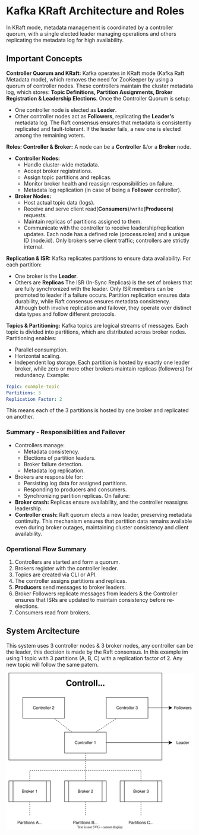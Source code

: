 # Kafka KRaft Architecture and Roles

In KRaft mode, metadata management is coordinated by a controller quorum, with a single elected leader managing operations and others replicating the metadata log for high availability.

## Important Concepts

**Controller Quorum and KRaft:** Kafka operates in KRaft mode (Kafka Raft Metadata mode), which removes the need for ZooKeeper by using a quorum of controller nodes. These controllers maintain the cluster metadata log, which stores: **Topic Definitions, Partition Assignments, Broker Registration & Leadership Elections**.
Once the Controller Quorum is setup:
 - One controller node is elected as **Leader**.
 - Other controller nodes act as **Followers**, replicating the **Leader's** metadata log.
The Raft consensus ensures that metadata is consistently replicated and fault-tolerant. If the leader fails, a new one is elected among the remaining voters.

**Roles: Controller & Broker:** A node can be a **Controller** &/or a **Broker** node.
 - **Controller Nodes:** 
    - Handle cluster-wide metadata.
    - Accept broker registrations.
    - Assign topic partitions and replicas.
    - Monitor broker health and reassign responsibilities on failure.
    - Metadata log replication (in case of being a **Follower** controller).
 - **Broker Nodes:** 
    - Host actual topic data (logs).
    - Receive and serve client read(**Consumers**)/write(**Producers**) requests.
    - Maintain replicas of partitions assigned to them.
    - Communicate with the controller to receive leadership/replication updates.
Each node has a defined role (process.roles) and a unique ID (node.id). Only brokers serve client traffic; controllers are strictly internal.

**Replication & ISR:** Kafka replicates partitions to ensure data availability. For each partition:
 - One broker is the **Leader**.
 - Others are **Replicas**
The ISR (In-Sync Replicas) is the set of brokers that are fully synchronized with the leader. Only ISR members can be promoted to leader if a failure occurs. Partition replication ensures data durability, while Raft consensus ensures metadata consistency. Although both involve replication and failover, they operate over distinct data types and follow different protocols.

**Topics & Partitioning:** Kafka topics are logical streams of messages. Each topic is divided into partitions, which are distributed across broker nodes. Partitioning enables:
 - Parallel consumption.
 - Horizontal scaling.
 - Independent log storage.
Each partition is hosted by exactly one leader broker, while zero or more other brokers maintain replicas (followers) for redundancy. Example:

```yaml
Topic: example-topic
Partitions: 3
Replication Factor: 2
```
This means each of the 3 partitions is hosted by one broker and replicated on another.

### Summary - Responsibilities and Failover
 - Controllers manage:
    - Metadata consistency.
    - Elections of partition leaders.
    - Broker failure detection.
    - Metadata log replication.
 - Brokers are responsible for:
    - Persisting log data for assigned partitions.
    - Responding to producers and consumers.
    - Synchronizing partition replicas.
On failure:
 - **Broker crash:** Replicas ensure availability, and the controller reassigns leadership.
 - **Controller crash:** Raft quorum elects a new leader, preserving metadata continuity.
This mechanism ensures that partition data remains available even during broker outages, maintaining cluster consistency and client availability.

### Operational Flow Summary

1. Controllers are started and form a quorum.
2. Brokers register with the controller leader.
3. Topics are created via CLI or API.
4. The controller assigns partitions and replicas.
5. **Producers** send messages to broker leaders.
6. Broker Followers replicate messages from leaders & the Controller ensures that ISRs are updated to maintain consistency before re-elections.
7. Consumers read from brokers.

## System Arcitecture

This system uses 3 controller nodes & 3 broker nodes, any controller can be the leader, this decision is made by the Raft consensus. In this example im using 1 topic with 3 partitions (A, B, C) with a replication factor of 2. Any new topic will follow the same patern.

![Arquitectura](./arch.svg)









